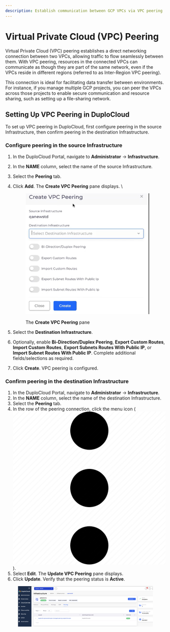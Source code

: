 ```yaml
---
description: Establish communication between GCP VPCs via VPC peering
---
```


# Virtual Private Cloud (VPC) Peering

Virtual Private Cloud (VPC) peering establishes a direct networking connection between two VPCs, allowing traffic to flow seamlessly between them. With VPC peering, resources in the connected VPCs can communicate as though they are part of the same network, even if the VPCs reside in different regions (referred to as Inter-Region VPC peering).

This connection is ideal for facilitating data transfer between environments. For instance, if you manage multiple GCP projects, you can peer the VPCs across those projects to enable secure communication and resource sharing, such as setting up a file-sharing network.

## Setting Up VPC Peering in DuploCloud

To set up VPC peering in DuploCloud, first configure peering in the source Infrastructure, then confirm peering in the destination Infrastructure.&#x20;

### Configure peering in the source Infrastructure

1. In the DuploCloud Portal, navigate to **Administrator** -> **Infrastructure**.
2. In the **NAME** column, select the name of the source Infrastructure.&#x20;
3. Select the **Peering** tab.
4.  Click **Add**. The **Create VPC Peering** pane displays. \


    <div align="left"><figure><img src="../../.gitbook/assets/Screenshot (8).png" alt="" width="388"><figcaption><p>The <strong>Create VPC Peering</strong> pane</p></figcaption></figure></div>
5. Select the **Destination Infrastructure**.&#x20;
6. Optionally, enable **Bi-Direction/Duplex Peering**, **Export Custom Routes**, **Import Custom Routes**, **Export Subnets Routes With Public IP**, or **Import Subnet Routes With Public IP**. Complete additional fields/selections as required.
7. Click **Create**. VPC peering is configured.&#x20;

### Confirm peering in the destination Infrastructure

1. In the DuploCloud Portal, navigate to **Administrator** -> **Infrastructure**.
2. In the **NAME** column, select the name of the destination Infrastructure.&#x20;
3. Select the **Peering** tab.
4. In the row of the peering connection, click the menu icon (<img src="../../.gitbook/assets/menu icon.webp" alt="" data-size="line">).&#x20;
5. Select **Edit**. The **Update VPC Peering** pane displays.
6. Click **Update**. Verify that the peering status is **Active**.&#x20;

<figure><img src="../../.gitbook/assets/active peering.png" alt=""><figcaption></figcaption></figure>
